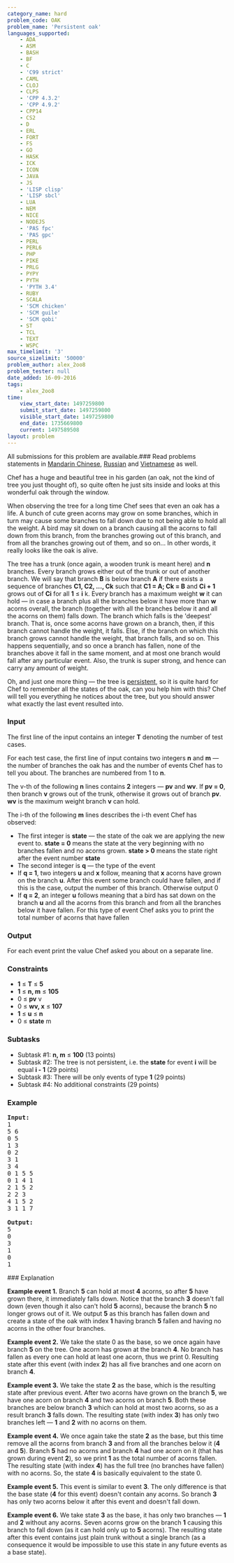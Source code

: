 ```yaml
---
category_name: hard
problem_code: OAK
problem_name: 'Persistent oak'
languages_supported:
    - ADA
    - ASM
    - BASH
    - BF
    - C
    - 'C99 strict'
    - CAML
    - CLOJ
    - CLPS
    - 'CPP 4.3.2'
    - 'CPP 4.9.2'
    - CPP14
    - CS2
    - D
    - ERL
    - FORT
    - FS
    - GO
    - HASK
    - ICK
    - ICON
    - JAVA
    - JS
    - 'LISP clisp'
    - 'LISP sbcl'
    - LUA
    - NEM
    - NICE
    - NODEJS
    - 'PAS fpc'
    - 'PAS gpc'
    - PERL
    - PERL6
    - PHP
    - PIKE
    - PRLG
    - PYPY
    - PYTH
    - 'PYTH 3.4'
    - RUBY
    - SCALA
    - 'SCM chicken'
    - 'SCM guile'
    - 'SCM qobi'
    - ST
    - TCL
    - TEXT
    - WSPC
max_timelimit: '3'
source_sizelimit: '50000'
problem_author: alex_2oo8
problem_tester: null
date_added: 16-09-2016
tags:
    - alex_2oo8
time:
    view_start_date: 1497259800
    submit_start_date: 1497259800
    visible_start_date: 1497259800
    end_date: 1735669800
    current: 1497589508
layout: problem
---
```

All submissions for this problem are available.### Read problems statements in [Mandarin Chinese](http://www.codechef.com/download/translated/JUNE17/mandarin/OAK.pdf), [Russian](http://www.codechef.com/download/translated/JUNE17/russian/OAK.pdf) and [Vietnamese](http://www.codechef.com/download/translated/JUNE17/vietnamese/OAK.pdf) as well.

Chef has a huge and beautiful tree in his garden (an oak, not the kind of tree you just thought of), so quite often he just sits inside and looks at this wonderful oak through the window.

When observing the tree for a long time Chef sees that even an oak has a life. A bunch of cute green acorns may grow on some branches, which in turn may cause some branches to fall down due to not being able to hold all the weight. A bird may sit down on a branch causing all the acorns to fall down from this branch, from the branches growing out of this branch, and from all the branches growing out of them, and so on... In other words, it really looks like the oak is alive.

The tree has a trunk (once again, a wooden trunk is meant here) and **n** branches. Every branch grows either out of the trunk or out of another branch. We will say that branch **B** is below branch **A** if there exists a sequence of branches **C1, C2, ..., Ck** such that **C1 = A; Ck = B** and **Ci + 1** grows out of **Ci** for all **1** ≤ **i** k. Every branch has a maximum weight **w** it can hold ― in case a branch plus all the branches below it have more than **w** acorns overall, the branch (together with all the branches below it and all the acorns on them) falls down. The branch which falls is the 'deepest' branch. That is, once some acorns have grown on a branch, then, if this branch cannot handle the weight, it falls. Else, if the branch on which this branch grows cannot handle the weight, that branch falls, and so on. This happens sequentially, and so once a branch has fallen, none of the branches above it fall in the same moment, and at most one branch would fall after any particular event. Also, the trunk is super strong, and hence can carry any amount of weight.

Oh, and just one more thing ― the tree is [persistent](https://en.wikipedia.org/wiki/Persistent_data_structure), so it is quite hard for Chef to remember all the states of the oak, can you help him with this? Chef will tell you everything he notices about the tree, but you should answer what exactly the last event resulted into.

### Input

The first line of the input contains an integer **T** denoting the number of test cases.

For each test case, the first line of input contains two integers **n** and **m** ― the number of branches the oak has and the number of events Chef has to tell you about. The branches are numbered from 1 to **n**.

The v-th of the following **n** lines contains **2** integers ― **pv** and **wv**. If **pv = 0**, then branch **v** grows out of the trunk, otherwise it grows out of branch **pv**. **wv** is the maximum weight branch **v** can hold.

The i-th of the following **m** lines describes the i-th event Chef has observed:

- The first integer is **state** ― the state of the oak we are applying the new event to. **state = 0** means the state at the very beginning with no branches fallen and no acorns grown. **state > 0** means the state right after the event number **state**
- The second integer is **q** ― the type of the event
- If **q = 1**, two integers **u** and **x** follow, meaning that **x** acorns have grown on the branch **u**. After this event some branch could have fallen, and if this is the case, output the number of this branch. Otherwise output 0
- If **q = 2**, an integer **u** follows meaning that a bird has sat down on the branch **u** and all the acorns from this branch and from all the branches below it have fallen. For this type of event Chef asks you to print the total number of acorns that have fallen

### Output

For each event print the value Chef asked you about on a separate line.

### Constraints

- **1** ≤ **T** ≤ **5**
- **1** ≤ **n, m** ≤ **105**
- 0 ≤ **pv** v
- 0 ≤ **wv, x** ≤ **107**
- **1** ≤ **u** ≤ **n**
- 0 ≤ **state** m

### Subtasks

- Subtask #1: **n, m** ≤ **100** (13 points)
- Subtask #2: The tree is not persistent, i.e. the **state** for event **i** will be equal **i - 1** (29 points)
- Subtask #3: There will be only events of type **1** (29 points)
- Subtask #4: No additional constraints (29 points)

### Example

<pre><b>Input:</b>
1
5 6
0 5
1 3
0 2
3 1
3 4
0 1 5 5
0 1 4 1
2 1 5 2
2 2 3
4 1 5 2
3 1 1 7

<b>Output:</b>
5
0
3
1
0
1
</pre>### Explanation

**Example event 1.** Branch **5** can hold at most **4** acorns, so after **5** have grown there, it immediately falls down. Notice that the branch **3** doesn't fall down (even though it also can't hold **5** acorns), because the branch **5** no longer grows out of it. We output **5** as this branch has fallen down and create a state of the oak with index **1** having branch **5** fallen and having no acorns in the other four branches.

**Example event 2.** We take the state 0 as the base, so we once again have branch **5** on the tree. One acorn has grown at the branch **4**. No branch has fallen as every one can hold at least one acorn, thus we print 0. Resulting state after this event (with index **2**) has all five branches and one acorn on branch **4**.

**Example event 3.** We take the state **2** as the base, which is the resulting state after previous event. After two acorns have grown on the branch **5**, we have one acorn on branch **4** and two acorns on branch **5**. Both these branches are below branch **3** which can hold at most two acorns, so as a result branch **3** falls down. The resulting state (with index **3**) has only two branches left ― **1** and **2** with no acorns on them.

**Example event 4.** We once again take the state **2** as the base, but this time remove all the acorns from branch **3** and from all the branches below it (**4** and **5**). Branch **5** had no acorns and branch **4** had one acorn on it (that has grown during event **2**), so we print **1** as the total number of acorns fallen. The resulting state (with index **4**) has the full tree (no branches have fallen) with no acorns. So, the state **4** is basically equivalent to the state 0.

**Example event 5.** This event is similar to event **3**. The only difference is that the base state (**4** for this event) doesn't contain any acorns. So branch **3** has only two acorns below it after this event and doesn't fall down.

**Example event 6.** We take state **3** as the base, it has only two branches ― **1** and **2** without any acorns. Seven acorns grow on the branch **1** causing this branch to fall down (as it can hold only up to **5** acorns). The resulting state after this event contains just plain trunk without a single branch (as a consequence it would be impossible to use this state in any future events as a base state).
